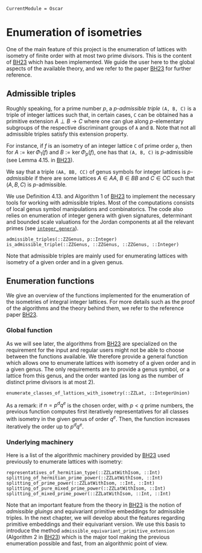 ```@meta
CurrentModule = Oscar
```

# Enumeration of isometries

One of the main feature of this project is the enumeration of lattices with
isometry of finite order with at most two prime divisors. This is the content
of [BH23](@cite) which has been implemented. We guide the user here to the global
aspects of the available theory, and we refer to the paper [BH23](@cite) for further
reference.

## Admissible triples

Roughly speaking, for a prime number $p$, a *$p$-admissible triple* `(A, B, C)`
is a triple of integer lattices such that, in certain cases, `C` can be obtained
has a primitive extension $A \perp B \to C$ where one can glue along
$p$-elementary subgroups of the respective discriminant groups of `A` and `B`.
Note that not all admissible triples satisfy this extension property.

For instance, if $f$ is an isometry of an integer lattice `C` of prime order
`p`, then for $A := \ker \Phi_1(f)$ and $B := \ker \Phi_p(f)$, one has that
`(A, B, C)` is $p$-admissible (see Lemma 4.15. in [BH23](@cite)).

We say that a triple `(AA, BB, CC)` of genus symbols for integer lattices is
*$p$-admissible* if there are some lattices $A \in AA$, $B \in BB$ and
$C \in CC$ such that $(A, B, C)$ is $p$-admissible.

We use Definition 4.13. and Algorithm 1 of [BH23](@cite) to implement the necessary
tools for working with admissible triples. Most of the computations consists of
local genus symbol manipulations and combinatorics. The code also relies on
enumeration of integer genera with given signatures, determinant and bounded
scale valuations for the Jordan components at all the relevant primes (see
[`integer_genera`](@ref)).

```@docs
admissible_triples(::ZZGenus, p::Integer)
is_admissible_triple(::ZZGenus, ::ZZGenus, ::ZZGenus, ::Integer)
```

Note that admissible triples are mainly used for enumerating lattices with
isometry of a given order and in a given genus.

## Enumeration functions

We give an overview of the functions implemented for the enumeration of the
isometries of integral integer lattices. For more details such as the proof of
the algorithms and the theory behind them, we refer to the reference paper
[BH23](@cite).

### Global function

As we will see later, the algorithms from [BH23](@cite) are specialized on the
requirement for the input and regular users might not be able to choose between
the functions available. We therefore provide a general function which
allows one to enumerate lattices with isometry of a given order and in a given
genus. The only requirements are to provide a genus symbol, or a lattice from
this genus, and the order wanted (as long as the number of distinct prime
divisors is at most 2).

```@docs
enumerate_classes_of_lattices_with_isometry(::ZZLat, ::IntegerUnion)
```

As a remark: if $n = p^dq^e$ is the chosen order, with $p < q$ prime numbers,
the previous function computes first iteratively representatives for all classes
with isometry in the given genus of order $q^e$. Then, the function increases
iteratively the order up to $p^dq^e$.

### Underlying machinery

Here is a list of the algorithmic machinery provided by [BH23](@cite) used
previously to enumerate lattices with isometry:

```@docs
representatives_of_hermitian_type(::ZZLatWithIsom, ::Int)
splitting_of_hermitian_prime_power(::ZZLatWithIsom, ::Int)
splitting_of_prime_power(::ZZLatWithIsom, ::Int, ::Int)
splitting_of_pure_mixed_prime_power(::ZZLatWithIsom, ::Int)
splitting_of_mixed_prime_power(::ZZLatWithIsom, ::Int, ::Int)
```

Note that an important feature from the theory in [BH23](@cite) is the notion of
*admissible gluings* and equivariant primitive embeddings for admissible triples.
In the next chapter, we will develop about the features regarding primitive
embeddings and their equivariant version. We use this basis to introduce the
method `admissible_equivariant_primitive_extension` (Algorithm 2 in
[BH23](@cite)) which is the major tool making the previous enumeration
possible and fast, from an algorithmic point of view.
